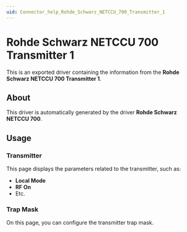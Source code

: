 ```yaml
---
uid: Connector_help_Rohde_Schwarz_NETCCU_700_Transmitter_1
---
```


# Rohde Schwarz NETCCU 700 Transmitter 1

This is an exported driver containing the information from the **Rohde Schwarz NETCCU 700 Transmitter 1**.

## About

This driver is automatically generated by the driver **Rohde Schwarz NETCCU 700**.

## Usage

### Transmitter

This page displays the parameters related to the transmitter, such as:

- **Local Mode**
- **RF On**
- Etc.

### Trap Mask

On this page, you can configure the transmitter trap mask.
